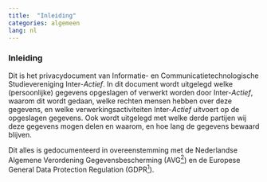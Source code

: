 ```yaml
---
title:  "Inleiding"
categories: algemeen
lang: nl
---
```

### Inleiding
Dit is het privacydocument van Informatie- en Communicatietechnologische Studievereniging Inter-*Actief*. In dit document wordt uitgelegd welke (persoonlijke) gegevens opgeslagen of verwerkt worden door Inter-*Actief*, waarom dit wordt gedaan, welke rechten mensen hebben over deze gegevens, en welke verwerkingsactiviteiten Inter-*Actief* uitvoert op de opgeslagen gegevens. Ook wordt uitgelegd met welke derde partijen wij deze gegevens mogen delen en waarom, en hoe lang de gegevens bewaard blijven. 

Dit alles is gedocumenteerd in overeenstemming met de Nederlandse Algemene Verordening Gegevensbescherming (AVG[<sup>2</sup>](#references)) en de Europese General Data Protection Regulation (GDPR[<sup>1</sup>](#references)).
